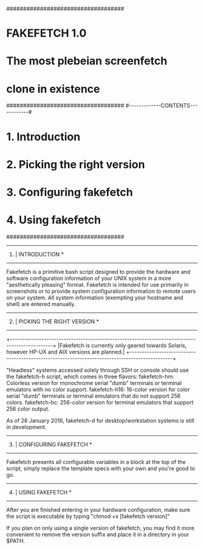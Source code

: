###################################
#          FAKEFETCH 1.0          #
#  The most plebeian screenfetch  #
#        clone in existence       #
###################################
#-------------CONTENTS------------#
# 1. Introduction		  #
# 2. Picking the right version    #
# 3. Configuring fakefetch        #
# 4. Using fakefetch              #
###################################

***********************************
 1. |        INTRODUCTION         *
***********************************

Fakefetch is a primitive bash script designed to provide the hardware and software configuration information of your UNIX 
system in a more "aesthetically pleasing" format. Fakefetch is intended for use primarily in screenshots or to provide 
system configuration information to remote users on your system. All system information (exempting your hostname and shell) 
are entered manually.

***********************************
 2. | PICKING THE RIGHT VERSION   *
***********************************
+-----------------------------------------------------------------------------------------------+
|Fakefetch is currently only geared towards Solaris, however HP-UX and AIX versions are planned.|
+-----------------------------------------------------------------------------------------------+

"Headless" systems accessed solely through SSH or console should use the fakefetch-h script, which comes in three flavors:
fakefetch-hm: Colorless version for monochrome serial "dumb" terminals or terminal emulators with no color support.
fakefetch-h16: 16-color version for color serial "dumb" terminals or terminal emulators that do not support 256 colors.
fakefetch-hc: 256-color version for terminal emulators that support 256 color output.

As of 28 January 2016, fakefetch-d for desktop/workstation systems is still in development.

***********************************
 3. |    CONFIGURING FAKEFETCH    *
***********************************

Fakefetch presents all configurable variables in a block at the top of the script, simply replace the template specs with 
your own and you're good to go.

***********************************
 4. |       USING FAKEFETCH       *
***********************************

After you are finished entering in your hardware configuration, make sure the script is executable by typing "chmod +x 
[fakefetch version]"

If you plan on only using a single version of fakefetch, you may find it more convenient to remove the version suffix and 
place it in a directory in your $PATH.
